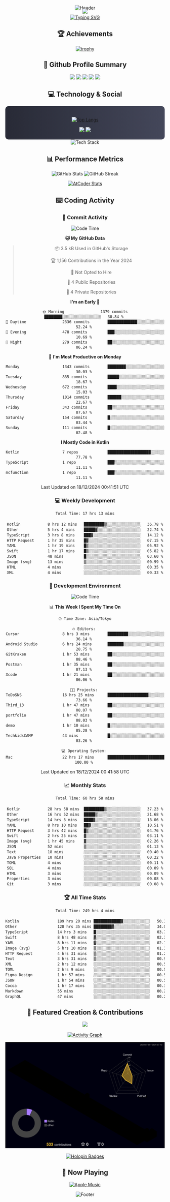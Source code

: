 <div align="center">
  
![Header](https://capsule-render.vercel.app/api?type=waving&color=gradient&customColorList=12&height=300&section=header&text=Welcome%20to%20Batapii's%20Universe&fontSize=50&animation=fadeIn&fontAlignY=40&desc=Android%20Developer%20|%20Kotlin%20LOVE%20)

<div style="margin-top: -20px;">
  <img src="https://readme-typing-svg.herokuapp.com/?lines=Crafting+Android+Experiences;Building+Tomorrow's+Apps+Today;Always+Learning,+Always+Growing&font=Fira%20Code&center=true&width=440&height=45&color=f75c7e&vCenter=true&size=22&pause=1000">
</div>

<a href="https://git.io/typing-svg">
  <img src="https://readme-typing-svg.demolab.com?font=Fira+Code&weight=600&size=28&duration=4000&pause=1000&center=true&vCenter=true&width=800&lines=Hey+there!+I'm+Batapii+%F0%9F%91%8B;Android+Developer+from+Japan+%F0%9F%87%AF%F0%9F%87%B5" alt="Typing SVG" />
</a>

## 🏆 Achievements

[![trophy](https://github-profile-trophy.vercel.app/?username=batapii&theme=onestar&no-frame=true&no-bg=true&column=8&rank=SECRET,SSS,SS,S,AAA,AA,A,B,C,?&margin-w=10&margin-h=10)](https://github.com/ryo-ma/github-profile-trophy)

## 🎯 Github Profile Summary

<div align="center">
  <img src="http://github-profile-summary-cards.vercel.app/api/cards/profile-details?username=batapii&theme=radical" />
  <img src="http://github-profile-summary-cards.vercel.app/api/cards/repos-per-language?username=batapii&theme=radical" />
  <img src="http://github-profile-summary-cards.vercel.app/api/cards/most-commit-language?username=batapii&theme=radical" />
  <img src="http://github-profile-summary-cards.vercel.app/api/cards/stats?username=batapii&theme=radical" />
  <img src="http://github-profile-summary-cards.vercel.app/api/cards/productive-time?username=batapii&theme=radical" />
</div>

## 💻 Technology & Social

<div align="center" style="background: linear-gradient(to right, #282A36, #44475A); padding: 20px; border-radius: 10px;">

[![Top Langs](https://github-readme-stats.vercel.app/api/top-langs/?username=batapii
)](https://github.com/anuraghazra/github-readme-stats)

<div style="margin-top: 15px">
<a href="https://github.com/batapii"><img src="https://img.shields.io/github/followers/batapii?style=for-the-badge&logo=github&label=Follow&color=ff6e96&labelColor=282A36"/></a>
<a href="https://twitter.com/batapii3939"><img src="https://img.shields.io/twitter/follow/batapii?style=for-the-badge&logo=twitter&color=1DA1F2&labelColor=282A36&label= Twitter"/></a>
</div>

</div>

<div align="center">
<img src="https://github-readme-tech-stack.vercel.app/api/cards?title=Tech+Stack&align=center&titleAlign=center&fontSize=20&lineHeight=10&lineCount=4&theme=github_dark&width=800&bg=%230D1117&badge=%23161B22&border=%2321262D&titleColor=%2358A6FF&line1=kotlin%2Ckotlin%2C0095D5%3Bandroid%2Candroid%2C00ff00%3Bjetpackcompose%2Cjetpack%2C4285F4%3B&line2=swift%2Cswift%2CFA7343%3Bfirebase%2Cfirebase%2CFFCA28%3Bgithub%2Cgithub%2C181717%3B&line3=typescript%2Ctypescript%2C3178C6%3Bgraphql%2Cgraphql%2CE10098%3Bsupabase%2Csupabase%2C3FCF8E%3B&line4=gradle%2Cgradle%2C02303A%3Bgitkraken%2Cgitkraken%2C179287%3Bpostman%2Cpostman%2CFF6C37%3B" alt="Tech Stack" />
</div>



## 📊 Performance Metrics

<div align="center">

![GitHub Stats](https://github-readme-stats.vercel.app/api?username=batapii&show_icons=true&theme=radical&hide_border=true&bg_color=0D1117)
![GitHub Streak](https://github-readme-streak-stats.herokuapp.com/?user=batapii&theme=radical&hide_border=true&background=0D1117)

[![AtCoder Stats](https://atcoder-readme-stats.vercel.app/stats/batapii3939?theme=dark&show_history=5&width=495)](https://github.com/iwbc-mzk/atcoder-readme-stats)

</div>

## ⌨️ Coding Activity

### 🌟 Commit Activity
<!--START_SECTION:commit-stats-->
![Code Time](http://img.shields.io/badge/Code%20Time-383%20hrs%2025%20mins-blue)

**🐱 My GitHub Data** 

> 📦 3.5 kB Used in GitHub's Storage 
 > 
> 🏆 1,156 Contributions in the Year 2024
 > 
> 🚫 Not Opted to Hire
 > 
> 📜 4 Public Repositories 
 > 
> 🔑 4 Private Repositories 
 > 
**I'm an Early 🐤** 

```text
🌞 Morning                1379 commits        ████████░░░░░░░░░░░░░░░░░   30.84 % 
🌆 Daytime                2336 commits        █████████████░░░░░░░░░░░░   52.24 % 
🌃 Evening                478 commits         ███░░░░░░░░░░░░░░░░░░░░░░   10.69 % 
🌙 Night                  279 commits         ██░░░░░░░░░░░░░░░░░░░░░░░   06.24 % 
```
📅 **I'm Most Productive on Monday** 

```text
Monday                   1343 commits        ████████░░░░░░░░░░░░░░░░░   30.03 % 
Tuesday                  835 commits         █████░░░░░░░░░░░░░░░░░░░░   18.67 % 
Wednesday                672 commits         ████░░░░░░░░░░░░░░░░░░░░░   15.03 % 
Thursday                 1014 commits        ██████░░░░░░░░░░░░░░░░░░░   22.67 % 
Friday                   343 commits         ██░░░░░░░░░░░░░░░░░░░░░░░   07.67 % 
Saturday                 154 commits         █░░░░░░░░░░░░░░░░░░░░░░░░   03.44 % 
Sunday                   111 commits         █░░░░░░░░░░░░░░░░░░░░░░░░   02.48 % 
```


**I Mostly Code in Kotlin** 

```text
Kotlin                   7 repos             ███████████████████░░░░░░   77.78 % 
TypeScript               1 repo              ███░░░░░░░░░░░░░░░░░░░░░░   11.11 % 
mcfunction               1 repo              ███░░░░░░░░░░░░░░░░░░░░░░   11.11 % 
```




 Last Updated on 18/12/2024 00:41:51 UTC
<!--END_SECTION:commit-stats-->

### 💻 Weekly Development
<!--START_SECTION:wakatime-->

```txt
Total Time: 17 hrs 13 mins

Kotlin            8 hrs 12 mins   █████████▒░░░░░░░░░░░░░░░   36.78 %
Other             5 hrs 4 mins    █████▓░░░░░░░░░░░░░░░░░░░   22.74 %
TypeScript        3 hrs 8 mins    ███▓░░░░░░░░░░░░░░░░░░░░░   14.12 %
HTTP Request      1 hr 35 mins    █▓░░░░░░░░░░░░░░░░░░░░░░░   07.15 %
YAML              1 hr 19 mins    █▒░░░░░░░░░░░░░░░░░░░░░░░   05.92 %
Swift             1 hr 17 mins    █▒░░░░░░░░░░░░░░░░░░░░░░░   05.82 %
JSON              48 mins         █░░░░░░░░░░░░░░░░░░░░░░░░   03.60 %
Image (svg)       13 mins         ▒░░░░░░░░░░░░░░░░░░░░░░░░   00.99 %
HTML              4 mins          ░░░░░░░░░░░░░░░░░░░░░░░░░   00.35 %
XML               4 mins          ░░░░░░░░░░░░░░░░░░░░░░░░░   00.33 %
```

<!--END_SECTION:wakatime-->

### 🔨 Development Environment
<!--START_SECTION:dev-stats-->
![Code Time](http://img.shields.io/badge/Code%20Time-383%20hrs%2025%20mins-blue)

📊 **This Week I Spent My Time On** 

```text
🕑︎ Time Zone: Asia/Tokyo

🔥 Editors: 
Cursor                   8 hrs 3 mins        █████████░░░░░░░░░░░░░░░░   36.14 % 
Android Studio           6 hrs 24 mins       ███████░░░░░░░░░░░░░░░░░░   28.75 % 
GitKraken                1 hr 53 mins        ██░░░░░░░░░░░░░░░░░░░░░░░   08.46 % 
Postman                  1 hr 35 mins        ██░░░░░░░░░░░░░░░░░░░░░░░   07.13 % 
Xcode                    1 hr 21 mins        ██░░░░░░░░░░░░░░░░░░░░░░░   06.06 % 

🐱‍💻 Projects: 
ToDoSNS                  16 hrs 25 mins      ██████████████████░░░░░░░   73.66 % 
Third_13                 1 hr 47 mins        ██░░░░░░░░░░░░░░░░░░░░░░░   08.07 % 
portfolio                1 hr 47 mins        ██░░░░░░░░░░░░░░░░░░░░░░░   08.03 % 
demo                     1 hr 10 mins        █░░░░░░░░░░░░░░░░░░░░░░░░   05.28 % 
TechkidsCAMP             43 mins             █░░░░░░░░░░░░░░░░░░░░░░░░   03.26 % 

💻 Operating System: 
Mac                      22 hrs 17 mins      █████████████████████████   100.00 % 
```


 Last Updated on 18/12/2024 00:41:58 UTC
<!--END_SECTION:dev-stats-->

### 📈 Monthly Stats
<!--START_SECTION:wakamonth-->

```txt
Total Time: 60 hrs 58 mins

Kotlin            28 hrs 58 mins  █████████▒░░░░░░░░░░░░░░░   37.23 %
Other             16 hrs 52 mins  █████▒░░░░░░░░░░░░░░░░░░░   21.68 %
TypeScript        14 hrs 3 mins   ████▓░░░░░░░░░░░░░░░░░░░░   18.06 %
YAML              8 hrs 10 mins   ██▓░░░░░░░░░░░░░░░░░░░░░░   10.51 %
HTTP Request      3 hrs 42 mins   █▒░░░░░░░░░░░░░░░░░░░░░░░   04.76 %
Swift             2 hrs 25 mins   ▓░░░░░░░░░░░░░░░░░░░░░░░░   03.11 %
Image (svg)       1 hr 45 mins    ▓░░░░░░░░░░░░░░░░░░░░░░░░   02.26 %
JSON              52 mins         ▒░░░░░░░░░░░░░░░░░░░░░░░░   01.13 %
Text              18 mins         ░░░░░░░░░░░░░░░░░░░░░░░░░   00.40 %
Java Properties   10 mins         ░░░░░░░░░░░░░░░░░░░░░░░░░   00.22 %
TOML              4 mins          ░░░░░░░░░░░░░░░░░░░░░░░░░   00.11 %
SQL               4 mins          ░░░░░░░░░░░░░░░░░░░░░░░░░   00.09 %
HTML              3 mins          ░░░░░░░░░░░░░░░░░░░░░░░░░   00.09 %
Properties        3 mins          ░░░░░░░░░░░░░░░░░░░░░░░░░   00.08 %
Git               3 mins          ░░░░░░░░░░░░░░░░░░░░░░░░░   00.08 %
```

<!--END_SECTION:wakamonth-->

### 🏆 All Time Stats
<!--START_SECTION:wakaalltime-->

```txt
Total Time: 249 hrs 4 mins

Kotlin                 189 hrs 20 mins ████████████▓░░░░░░░░░░░░   50.13 %
Other                  128 hrs 35 mins ████████▓░░░░░░░░░░░░░░░░   34.05 %
TypeScript             14 hrs 3 mins   █░░░░░░░░░░░░░░░░░░░░░░░░   03.72 %
Swift                  8 hrs 48 mins   ▓░░░░░░░░░░░░░░░░░░░░░░░░   02.33 %
YAML                   8 hrs 11 mins   ▓░░░░░░░░░░░░░░░░░░░░░░░░   02.17 %
Image (svg)            5 hrs 10 mins   ▒░░░░░░░░░░░░░░░░░░░░░░░░   01.37 %
HTTP Request           4 hrs 31 mins   ▒░░░░░░░░░░░░░░░░░░░░░░░░   01.20 %
Text                   3 hrs 31 mins   ▒░░░░░░░░░░░░░░░░░░░░░░░░   00.93 %
XML                    2 hrs 12 mins   ░░░░░░░░░░░░░░░░░░░░░░░░░   00.59 %
TOML                   2 hrs 9 mins    ░░░░░░░░░░░░░░░░░░░░░░░░░   00.57 %
Figma Design           1 hr 57 mins    ░░░░░░░░░░░░░░░░░░░░░░░░░   00.52 %
JSON                   1 hr 54 mins    ░░░░░░░░░░░░░░░░░░░░░░░░░   00.50 %
Cocoa                  1 hr 17 mins    ░░░░░░░░░░░░░░░░░░░░░░░░░   00.34 %
Markdown               55 mins         ░░░░░░░░░░░░░░░░░░░░░░░░░   00.25 %
GraphQL                47 mins         ░░░░░░░░░░░░░░░░░░░░░░░░░   00.21 %
```

<!--END_SECTION:wakaalltime-->


## 🌟 Featured Creation & Contributions

<div align="center">
  <a href="https://github.com/batapii/ToDoSNS">
    <img src="https://github-readme-stats.vercel.app/api/pin/?username=batapii&repo=ToDoSNS&theme=radical&hide_border=true&bg_color=0D1117" />
  </a>

[![Activity Graph](https://github-readme-activity-graph.vercel.app/graph?username=batapii&custom_title=Contribution%20Graph&hide_border=true&theme=radical&bg_color=0D1117)](https://github.com/ashutosh00710/github-readme-activity-graph)

![3D Contrib](./profile-3d-contrib/profile-night-rainbow.svg)

[![Holopin Badges](https://holopin.me/batapii)](https://holopin.io/@batapii)

</div>

## 🎵 Now Playing

<div align="center">
  
[![Apple Music](https://music-profile.rayriffy.com/theme/dark.svg?uid=001005.6598667d2ffd4a10a4f429edd0ba24c4.1156)](https://github.com/rayriffy/apple-music-github-profile)

</div>

![Footer](https://capsule-render.vercel.app/api?type=waving&color=gradient&customColorList=12&height=100&section=footer)

</div>
